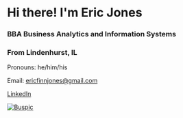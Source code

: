 # Hi there! I'm Eric Jones
### BBA Business Analytics and Information Systems
### From Lindenhurst, IL
Pronouns: he/him/his

Email: ericfinnjones@gmail.com

[LinkedIn](https://www.linkedin.com/eric-f-jones)

<a href="https://imgbb.com/"><img src="https://i.ibb.co/m0JRW9b/Buspic.jpg" alt="Buspic" border="0"></a>

<!--
**Eric-Jones-1/Eric-Jones-1** is a ✨ _special_ ✨ repository because its `README.md` (this file) appears on your GitHub profile.

-->
